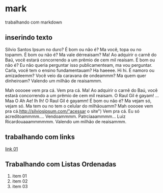 # mark
trabalhando com markdown
## inserindo texto
Silvio Santos Ipsum no duro? É bom ou não é? Ma você, topa ou no topamm. É bom ou não é? Ma vale dérreaisam? Ma! Ao adquirir o carnê do Baú, você estará concorrendo a um prêmio de cem mil reaisam. É bom ou não é? Eu não queria perguntar isso publicamenteam, ma vou perguntar. Carla, você tem o ensino fundamentauam? Ha haeeee. Hi hi. É namoro ou amizadeemm? Você veio da caravana de ondeammm? Ma quem quer dinheiroam? Valendo um milhão de reaisammm.

 Mah ooooee vem pra cá. Vem pra cá. Ma! Ao adquirir o carnê do Baú, você estará concorrendo a um prêmio de cem mil reaisam. O Raul Gil é gayam! ... Maa O Ah Ae! Ih Ih! O Raul Gil é gayamm! É bom ou não é? Ma vejam só, vejam só. Ma tem ou no tem o celular do milhãouamm? Mah ooooee vem pra cá.http://silviosipsum.com/"acessar o site") Vem pra cá. Eu só acreditoammmm.... Vendoammmm. Patrciaaammmm... Luiz Ricardouaaammmmmm. Valendo um milhão de reaisammm.


 ## trabalhando com links
 [link 01](http://www.google.com.br "clique e acesse agora!")


## Trabalhando com Listas Ordenadas
1. item 01
2. item 02
3. item 03


